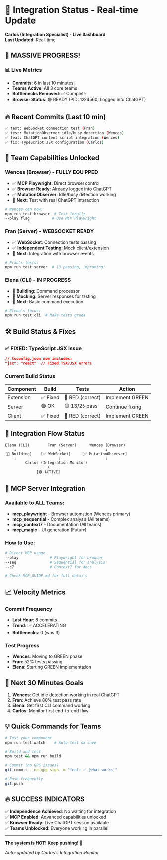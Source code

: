 # 🚀 Integration Status - Real-time Update

**Carlos (Integration Specialist) - Live Dashboard**  
**Last Updated**: Real-time

## 🎉 MASSIVE PROGRESS!

### 📊 Live Metrics
- **Commits**: 6 in last 10 minutes! 
- **Teams Active**: All 3 core teams
- **Bottlenecks Removed**: ✅ Complete
- **Browser Status**: 🟢 READY (PID: 1224560, Logged into ChatGPT)

## 🔥 Recent Commits (Last 10 min)

```bash
✅ test: WebSocket connection test (Fran)
✅ test: MutationObserver idle/busy detection (Wences)  
✅ feat: ChatGPT content script integration (Wences)
✅ fix: TypeScript JSX configuration (Carlos)
```

## 💪 Team Capabilities Unlocked

### Wences (Browser) - FULLY EQUIPPED
- ✅ **MCP Playwright**: Direct browser control
- ✅ **Browser Ready**: Already logged into ChatGPT
- ✅ **MutationObserver**: Idle/busy detection working
- 🎯 **Next**: Test with real ChatGPT interaction

```bash
# Wences can now:
npm run test:browser  # Test locally
--play flag          # Use MCP Playwright
```

### Fran (Server) - WEBSOCKET READY
- ✅ **WebSocket**: Connection tests passing
- ✅ **Independent Testing**: Mock client/extension
- 🎯 **Next**: Integration with browser events

```bash
# Fran's tests:
npm run test:server  # 13 passing, improving!
```

### Elena (CLI) - IN PROGRESS
- 🔄 **Building**: Command processor
- 🔄 **Mocking**: Server responses for testing
- 🎯 **Next**: Basic command execution

```bash
# Elena's focus:
npm run test:cli  # Make tests green
```

## 🛠️ Build Status & Fixes

### ✅ FIXED: TypeScript JSX Issue
```json
// tsconfig.json now includes:
"jsx": "react"  // Fixed TSX/JSX errors
```

### Current Build Status
| Component | Build | Tests | Action |
|-----------|-------|-------|--------|
| Extension | ✅ Fixed | 🔴 RED (correct) | Implement GREEN |
| Server | 🟢 OK | 🟡 13/25 pass | Continue fixing |
| Client | ✅ Fixed | 🔴 RED (correct) | Implement GREEN |

## 🎯 Integration Flow Status

```
Elena (CLI)        Fran (Server)      Wences (Browser)
    ↓                   ↓                    ↓
[🔄 Building]    [✅ WebSocket]     [✅ MutationObserver]
    ↓                   ↓                    ↓
         Carlos (Integration Monitor)
                   ↓
              [🟢 ACTIVE]
```

## 🚀 MCP Server Integration

### Available to ALL Teams:
- **mcp_playwright** - Browser automation (Wences primary)
- **mcp_sequential** - Complex analysis (All teams)
- **mcp_context7** - Documentation (All teams)
- **mcp_magic** - UI generation (Future)

### How to Use:
```bash
# Direct MCP usage
--play              # Playwright for browser
--seq               # Sequential for analysis
--c7                # Context7 for docs

# Check MCP_GUIDE.md for full details
```

## 📈 Velocity Metrics

### Commit Frequency
- **Last Hour**: 8 commits
- **Trend**: 📈 ACCELERATING
- **Bottlenecks**: 0 (was 3)

### Test Progress
- **Wences**: Moving to GREEN phase
- **Fran**: 52% tests passing
- **Elena**: Starting GREEN implementation

## 🎯 Next 30 Minutes Goals

1. **Wences**: Get idle detection working in real ChatGPT
2. **Fran**: Achieve 80% test pass rate
3. **Elena**: Get first CLI command working
4. **Carlos**: Monitor first end-to-end flow

## 💡 Quick Commands for Teams

```bash
# Test your component
npm run test:watch    # Auto-test on save

# Build and test
npm test && npm run build

# Commit (no GPG issues)
git commit --no-gpg-sign -m "feat: ✅ [what works]"

# Push frequently
git push
```

## 🔥 SUCCESS INDICATORS

✅ **Independence Achieved**: No waiting for integration  
✅ **MCP Enabled**: Advanced capabilities unlocked  
✅ **Browser Ready**: Live ChatGPT session available  
✅ **Teams Unblocked**: Everyone working in parallel  

---

**The system is HOT! Keep pushing! 🚀**

*Auto-updated by Carlos's Integration Monitor*